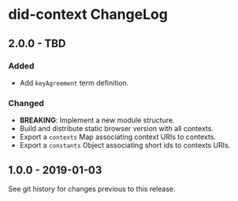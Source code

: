 # did-context ChangeLog

## 2.0.0 - TBD

### Added
- Add `keyAgreement` term definition.

### Changed
- **BREAKING**: Implement a new module structure.
- Build and distribute static browser version with all contexts.
- Export a `contexts` Map associating context URIs to contexts.
- Export a `constants` Object associating short ids to contexts URIs.

## 1.0.0 - 2019-01-03

See git history for changes previous to this release.
